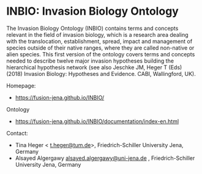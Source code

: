 
# INBIO: Invasion Biology Ontology
The Invasion Biology Ontology (INBIO) contains terms and concepts relevant in the field of invasion biology, which is a research area dealing with the translocation, establishment, 
spread, impact and management of species outside of their native ranges, where they are called non-native or alien species. This first version of the ontology covers terms and concepts 
needed to describe twelve major invasion hypotheses building the hierarchical hypothesis network (see also Jeschke JM, Heger T (Eds) (2018) Invasion Biology: Hypotheses and Evidence. CABI, Wallingford, UK).

Homepage:
* https://fusion-jena.github.io/INBIO/

Ontology
* https://fusion-jena.github.io/INBIO/documentation/index-en.html

Contact:
* Tina Heger < t.heger@tum.de>, Friedrich-Schiller University Jena, Germany
* Alsayed Algergawy <alsayed.algergawy@uni-jena.de> , Friedrich-Schiller University Jena, Germany
